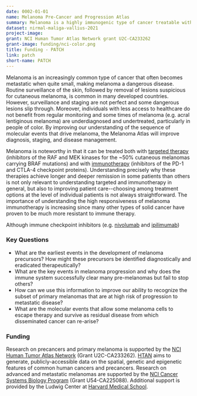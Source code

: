 ```yaml
---
date: 0002-01-01
name: Melanoma Pre-Cancer and Progression Atlas
summary: Melanoma is a highly immunogenic type of cancer treatable with minor surgery when localized to superficial layers of the skin but potentially lethal when it invades deep into the dermis and metastasizes. The Melanoma Pre-Cancer and Progression Atlas aims to identify the earliest molecular changes in pre-cancer and determine the sequence of events that ultimately leads to disseminated disease. This work is a component of the National Cancer Institute [Human Tumor Atlas Network (HTAN)](https://www.cancer.gov/research/key-initiatives/moonshot-cancer-initiative/implementation/human-tumor-atlas)(a [Cancer Moonshot Initiative](https://www.cancer.gov/research/key-initiatives/moonshot-cancer-initiative)) and [Cancer Systems Biology Program](https://csbconsortium.org/).
dataset: nirmal-maliga-vallius-2021
project-image:
grant: NCI Human Tumor Atlas Network grant U2C-CA233262
grant-image: funding/nci-color.png
title: Funding - PATCH
link: patch
short-name: PATCH
---
```


Melanoma is an increasingly common type of cancer that often becomes metastatic when quite small, making melanoma a dangerous disease. Routine surveillance of the skin, followed by removal of lesions suspicious for cutaneous melanoma, is common in many developed countries. However, surveillance and staging are not perfect and some dangerous lesions slip through. Moreover, individuals with less access to healthcare do not benefit from regular monitoring and some times of melanoma (e.g. acral lentiginous melanoma) are underdiagnosed and undertreated, particularly in people of color. By improving our understanding of the sequence of molecular events that drive melanoma, the Melanoma Atlas will improve diagnosis, staging, and disease management.

Melanoma is noteworthy in that it can be treated both with [targeted therapy](https://www.nejm.org/doi/full/10.1056/NEJMoa1406037) (inhibitors of the RAF and MEK kinases for the ~50% cutaneous melanomas carrying BRAF mutations) and with [immunotherapy](https://www.nejm.org/doi/full/10.1056/nejmoa1302369) (inhibitors of the PD-1 and CTLA-4 checkpoint proteins). Understanding precisely why these therapies achieve longer and deeper remission in some patients than others is not only relevant to understanding targeted and immunotherapy in general, but also to improving patient care--choosing among treatment options at the level of individual patients is not always straightforward. The importance of understanding the high responsiveness of melanoma immunotherapy is increasing since many other types of solid cancer have proven to be much more resistant to immune therapy.

Although immune checkpoint inhibitors (e.g. [nivolumab](https://www.opdivo.com/) and [ipilimumab](https://www.yervoy.com/))

### Key Questions
* What are the earliest events in the development of melanoma precursors? How might these precursors be identified diagnostically and eradicated therapeutically?
* What are the key events in melanoma progression and why does the immune system successfully clear many pre-melanomas but fail to stop others?
* How can we use this information to improve our ability to recognize the subset of primary melanomas that are at high risk of progression to metastatic disease?
* What are the molecular events that allow some melanoma cells to escape therapy and survive as residual disease from which disseminated cancer can re-arise?

### Funding
Research on precancers and primary melanoma is supported by the [NCI Human Tumor Atlas Network](https://www.cancer.gov/research/key-initiatives/moonshot-cancer-initiative/implementation/human-tumor-atlas) (Grant U2C-CA233262). [HTAN](https://doi.org/10.1016/j.cell.2020.03.053) aims to generate, publicly-accessible data on the spatial, genetic and epigenetic features of common human cancers and precancers. Research on advanced and metastatic melanomas are supported by the [NCI Cancer Systems Biology Program](https://csbconsortium.org/) (Grant U54-CA225088). Additional support is provided by the Ludwig Center at [Harvard Medical School](https://ludwigcenter.hms.harvard.edu/).